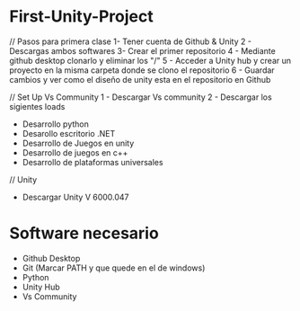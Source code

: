 # First-Unity-Project
// Pasos para primera clase
1- Tener cuenta de Github & Unity
2 - Descargas ambos softwares
3- Crear el primer repositorio
4 - Mediante github desktop clonarlo y eliminar los "/"
5 - Acceder a Unity hub y crear un proyecto en la misma carpeta donde se clono el repositorio
6 - Guardar cambios y ver como el diseño de unity esta en el repositorio en Github 

// Set Up Vs Community
1 - Descargar Vs community
2 - Descargar los sigientes loads
- Desarrollo python
- Desarollo escritorio .NET
- Desarrollo de Juegos en unity
- Desarrollo de juegos en c++
- Desarrollo de plataformas universales

// Unity
- Descargar Unity V 6000.047


# Software necesario
- Github Desktop
- Git (Marcar PATH y que quede en el de windows)
- Python
- Unity Hub
- Vs Community
